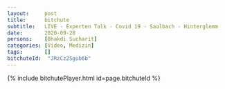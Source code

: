 ```yaml
---
layout:     post
title:      bitchute
subtitle:   LIVE - Experten Talk - Covid 19 - Saalbach - Hinterglemm
date:       2020-09-28
persons:    [Bhakdi Sucharit]
categories: [Video, Medizin]
tags:       []
bitchuteId:  "JRzCz2Sgub6b"
---
```

{% include bitchutePlayer.html id=page.bitchuteId %}
